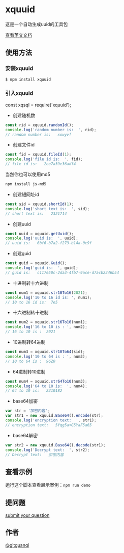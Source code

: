 # xquuid

这是一个自动生成uuid的工具包

[查看英文文档](./README.md)

## 使用方法

### 安装xquuid

```sh
$ npm install xquuid
```

### 引入xquuid

const xqsql = require('xquuid');

+ 创建随机数

```js
const rid = xquuid.randomId();
console.log('random number is:  ', rid);
// random number is:   xowyvf
```

+ 创建文件id

```js
const fid = xquuid.fileId(1);
console.log('file id is:  ', fid);
// file id is:   2ee7a39e36adf4
```

当然你也可以使用md5

```sh
npm install js-md5
```

+ 创建短网址id

```js
const sid = xquuid.shortId(1);
console.log('short text is:  ', sid);
// short text is:   2321714
```

+ 创建uuid

```js
const uuid = xquuid.getUuid();
console.log('uuid is:  ', uuid);
// uuid is:   6bf6-b7a2-f273-b14a-0c9f
```

+ 创建guid

```js
const guid = xquuid.Guid();
console.log('guid is:  ', guid);
// guid is:   c117e50c-2da3-4fb7-9ace-d7acb2346b54
```

+ 十进制转十六进制

```js
const num1 = xquuid.str10To16(2021);
console.log('10 to 16 id is: ', num1);
// 10 to 16 id is:  7e5
```

+ 十六进制转十进制

```js
const num2 = xquuid.str16To10(num1);
console.log('16 to 10 is : ', num2);
// 16 to 10 is :  2021
```

+ 10进制转64进制

```js
const num3 = xquuid.str10To64(sid);
console.log('10 to 64 is : ', num3);
// 10 to 64 is :  9GZ0
```

+ 64进制转10进制

```js
const num4 = xquuid.str64To10(num3);
console.log('64 to 10 is:  ', num4);
// 64 to 10 is:   2310182
```

+ base64加密

```js
var str = '加密内容';
var str1 = new xquuid.Base64().encode(str);  
console.log('encryption text:  ', str1);
// encryption text:   5Yqg5a+G5YaF5a65
```

+ base64解密

```js
var str2 = new xquuid.Base64().decode(str1);  
console.log('Decrypt text:  ', str2);
// Decrypt text:   加密内容
```

## 查看示例

运行这个脚本查看展示案例：`npm run demo`

## 提问题

[submit your question](https://github.com/gitguanqi/xquuid/issues/new)

## 作者

[@gitguanqi](https://github.com/gitguanqi)
